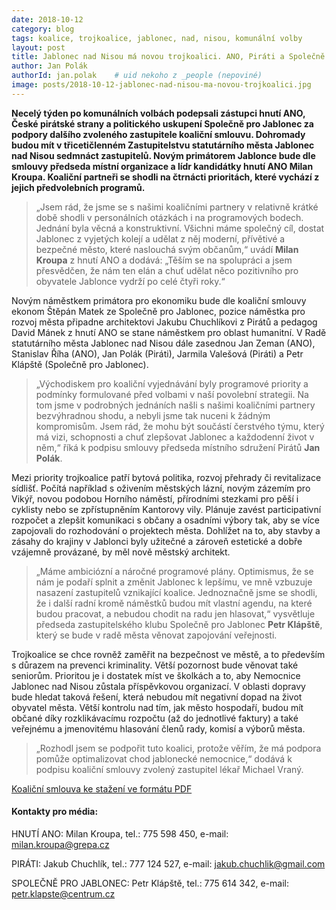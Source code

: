 ```yaml
---
date: 2018-10-12
category: blog
tags: koalice, trojkoalice, jablonec, nad, nisou, komunální volby
layout: post
title: Jablonec nad Nisou má novou trojkoalici. ANO, Piráti a Společně pro Jablonec podepsali ve čtvrtek 11. října koaliční smlouvu
author: Jan Polák
authorId: jan.polak    # uid nekoho z _people (nepoviné)
image: posts/2018-10-12-jablonec-nad-nisou-ma-novou-trojkoalici.jpg
---
```

**Necelý týden po komunálních volbách podepsali zástupci hnutí ANO, České pirátské strany a politického uskupení Společně pro Jablonec za podpory dalšího zvoleného zastupitele koaliční smlouvu. Dohromady budou mít v třicetičlenném Zastupitelstvu statutárního města Jablonec nad Nisou sedmnáct zastupitelů. Novým primátorem Jablonce bude dle smlouvy předseda místní organizace a lídr kandidátky hnutí ANO Milan Kroupa. Koaliční partneři se shodli na čtrnácti prioritách, které vychází z jejich předvolebních programů.**

>„Jsem rád, že jsme se s našimi koaličními partnery v relativně krátké době shodli v personálních otázkách i na programových bodech. Jednání byla věcná a konstruktivní. Všichni máme společný cíl, dostat Jablonec z vyjetých kolejí a udělat z něj moderní, přívětivé a bezpečné město, které naslouchá svým občanům,“ uvádí **Milan Kroupa** z hnutí ANO a dodává: „Těším se na spolupráci a jsem přesvědčen, že nám ten elán a chuť udělat něco pozitivního pro obyvatele Jablonce vydrží po celé čtyři roky.“

Novým náměstkem primátora pro ekonomiku bude dle koaliční smlouvy ekonom Štěpán Matek ze Společně pro Jablonec, pozice náměstka pro rozvoj města připadne architektovi Jakubu Chuchlíkovi z Pirátů a pedagog David Mánek z hnutí ANO se stane náměstkem pro oblast humanitní. V Radě statutárního města Jablonec nad Nisou dále zasednou Jan Zeman (ANO), Stanislav Říha (ANO), Jan Polák (Piráti), Jarmila Valešová (Piráti) a Petr Klápště (Společně pro Jablonec).

>„Východiskem pro koaliční vyjednávání byly programové priority a podmínky formulované před volbami v naší povolební strategii. Na tom jsme v podrobných jednáních našli s našimi koaličními partnery bezvýhradnou shodu, a nebyli jsme tak nuceni k žádným kompromisům. Jsem rád, že mohu být součástí čerstvého týmu, který má vizi, schopnosti a chuť zlepšovat Jablonec a každodenní život v něm,“ říká k podpisu smlouvy předseda místního sdružení Pirátů **Jan Polák**.

Mezi priority trojkoalice patří bytová politika, rozvoj přehrady či revitalizace sídlišť. Počítá například s oživením městských lázní, novým zázemím pro Vikýř, novou podobou Horního náměstí, přírodními stezkami pro pěší i cyklisty nebo se zpřístupněním Kantorovy vily. Plánuje zavést participativní rozpočet a zlepšit komunikaci s občany a osadními výbory tak, aby se více zapojovali do rozhodování o projektech města. Dohlížet na to, aby stavby a zásahy do krajiny v Jablonci byly užitečné a zároveň estetické a dobře vzájemně provázané, by měl nově městský architekt.

>„Máme ambiciózní a náročné programové plány. Optimismus, že se nám je podaří splnit a změnit Jablonec k lepšímu, ve mně vzbuzuje nasazení zastupitelů vznikající koalice. Jednoznačně jsme se shodli, že i další radní kromě náměstků budou mít vlastní agendu, na které budou pracovat, a nebudou chodit na radu jen hlasovat,“ vysvětluje předseda zastupitelského klubu Společně pro Jablonec **Petr Klápště**, který se bude v radě města věnovat zapojování veřejnosti.

Trojkoalice se chce rovněž zaměřit na bezpečnost ve městě, a to především s důrazem na prevenci kriminality. Větší pozornost bude věnovat také seniorům. Prioritou je i dostatek míst ve školkách a to, aby Nemocnice Jablonec nad Nisou zůstala příspěvkovou organizací. V oblasti dopravy bude hledat taková řešení, která nebudou mít negativní dopad na život obyvatel města. Větší kontrolu nad tím, jak město hospodaří, budou mít občané díky rozklikávacímu rozpočtu (až do jednotlivé faktury) a také veřejnému a jmenovitému hlasování členů rady, komisí a výborů města.

>„Rozhodl jsem se podpořit tuto koalici, protože věřím, že má podpora pomůže optimalizovat chod jablonecké nemocnice,“ dodává k podpisu koaliční smlouvy zvolený zastupitel lékař Michael Vraný.

[Koaliční smlouva ke stažení ve formátu PDF](/assets/pdf/koalicni_smlouva_final_final.pdf)

#### Kontakty pro média: ####

HNUTÍ ANO: Milan Kroupa, tel.: 775 598 450, e-mail: milan.kroupa@grepa.cz

PIRÁTI: Jakub Chuchlík, tel.: 777 124 527, e-mail: jakub.chuchlik@gmail.com

SPOLEČNĚ PRO JABLONEC: Petr Klápště, tel.: 775 614 342, e-mail: petr.klapste@centrum.cz
